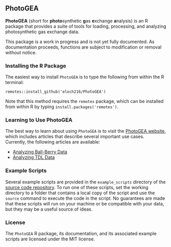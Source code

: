 ## PhotoGEA

**PhotoGEA** (short for **photo**synthetic **g**as **e**xchange **a**nalysis) is
an R package that provides a suite of tools for loading, processing, and
analyzing photosynthetic gas exchange data.

This package is a work in progress and is not yet fully documented. As
documentation proceeds, functions are subject to modification or removal without
notice.

### Installing the R Package

The easiest way to install `PhotoGEA` is to type the following from within the R
terminal:

```
remotes::install_github('eloch216/PhotoGEA')
```

Note that this method requires the `remotes` package, which can be installed
from within R by typing `install.packages('remotes')`.

### Learning to Use PhotoGEA

The best way to learn about using `PhotoGEA` is to visit the
[PhotoGEA website](https://eloch216.github.io/PhotoGEA/index.html), which
includes articles that describe several important use cases. Currently, the
following articles are available:

- [Analyzing Ball-Berry Data](https://eloch216.github.io/PhotoGEA/articles/analyzing_ball_berry_data.html)
- [Analyzing TDL Data](https://eloch216.github.io/PhotoGEA/articles/analyzing_tdl_data.html)

### Example Scripts

Several example scripts are provided in the `example_scripts` directory of the
[source code repository](https://github.com/eloch216/PhotoGEA). To run one of
these scripts, set the working directory to a folder that contains a local copy
of the script and use the `source` command to execute the code in the script. No
guarantees are made that these scripts will run on your machine or be
compatible with your data, but they may be a useful source of ideas.

### License

The `PhotoGEA` R package, its documentation, and its associated example scripts
are licensed under the MIT license.
